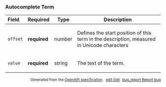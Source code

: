 <!--- This is a generated file, do not edit! -->
<!--- [START maps_http_schema_placeautocompleteterm] -->
<h3 class="schema-object" id="PlaceAutocompleteTerm">Autocomplete Term</h3>

| Field    | Required     | Type   | Description                                                                                                                                      |
| :------- | ------------ | ------ | ------------------------------------------------------------------------------------------------------------------------------------------------ |
| `offset` | **required** | number | <div class="nonref-property-description"><p>Defines the start position of this term in the description, measured in Unicode characters</p></div> |
| `value`  | **required** | string | <div class="nonref-property-description"><p>The text of the term.</p></div>                                                                      |

<p style="text-align: right; font-size: smaller;">Generated from the <a class="gc-analytics-event" data-category="GMP" data-label="openapi-github" href="https://github.com/googlemaps/openapi-specification" title="Google Maps Platform OpenAPI Specification" class="external">OpenAPI specification</a>.
<a class="gc-analytics-event" data-category="GMP" data-label="openapi-github" style="margin-left: 5px;" href="https://github.com/googlemaps/openapi-specification/blob/main/specification/schemas/PlaceAutocompleteTerm.yml" title="Edit on GitHub"><span class="material-icons">edit</span> Edit</a>
<a class="gc-analytics-event" data-category="GMP" data-label="openapi-github" style="margin-left: 5px;" href="https://github.com/googlemaps/openapi-specification/issues/new?assignees=&labels=type%3A+bug%2C+triage+me&template=bug_report.md&title=[schemas] Bug - PlaceAutocompleteTerm" title="File bug for schemas on GitHub"><span class="material-icons">bug_report</span> Report bug</a>
</p>

<!--- [END maps_http_schema_placeautocompleteterm] -->
